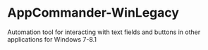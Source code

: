 # AppCommander-WinLegacy
Automation tool for interacting with text fields and buttons in other applications for Windows 7-8.1
